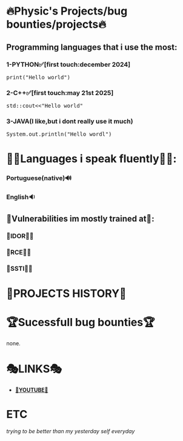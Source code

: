 # **🔥Physic's Projects/bug bounties/projects🔥**

## Programming languages that i use the most:
### 1-PYTHON✅[first touch:december 2024]
<pre>print("Hello world")</pre>
### 2-C++✅[first touch:may 21st 2025]
<pre>std::cout<<"Hello world"</pre>
### 3-JAVA(I like,but i dont really use it much)
<pre>System.out.println("Hello wordl")</pre>

# 👨‍🎓Languages i speak fluently👨‍🎓:
### Portuguese(native)🔊
### English🔉

## 🎃Vulnerabilities im mostly trained at🎃:
### 💎**IDOR**💎🥇
### 💎**RCE**💎🥈
### 💎**SSTI**💎🥉

# **🧬PROJECTS HISTORY🧬**

# **🏆Sucessfull bug bounties**🏆
none.
# **🎭LINKS🎭**
- [**📕YOUTUBE📕**](https://www.youtube.com/@Physicexe)

# ETC
*trying to be better than my yesterday self everyday*

